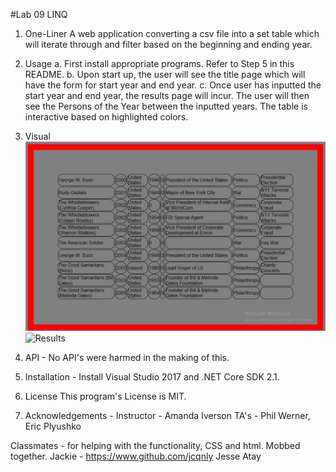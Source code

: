 #Lab 09 LINQ

1. One-Liner
A web application converting a csv file into a set table which will iterate through and filter based on the beginning and ending year.

2. Usage
	a. First install appropriate programs. Refer to Step 5 in this README. 
	b. Upon start up, the user will see the title page which will have the form for start year and end year. 
	c. Once user has inputted the start year and end year, the results page will incur. The user will then see the Persons of the Year between the inputted years. The table is interactive based on highlighted colors.

3. Visual
![Title](FirstMVCApp\asset\TimePersonResults.JPG)
![Results](..\asset\TimePersonResults.JPG)

4. API - No API's were harmed in the making of this.

5. Installation -  Install Visual Studio 2017 and .NET Core SDK 2.1.

6. License This program's License is MIT.

7. Acknowledgements - 
Instructor - Amanda Iverson
TA's - Phil Werner, Eric Plyushko

Classmates - for helping with the functionality, CSS and html. Mobbed together.
Jackie - https://www.github.com/jcqnly
Jesse Atay